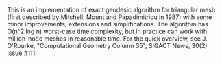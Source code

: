 This is an implementation of exact geodesic algorithm for triangular mesh (first described by Mitchell, Mount and Papadimitriou in 1987) with some minor improvements, extensions and simplifications. The algorithm has O(n^2 log n) worst-case time complexity, but in practice can work with million-node meshes in reasonable time. For the quick overview, see J. O'Rourke, "Computational Geometry Column 35", SIGACT News, 30(2) [Issue #111](https://code.google.com/p/geodesic/issues/detail?id=#111).